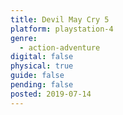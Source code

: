 ```yaml
---
title: Devil May Cry 5
platform: playstation-4
genre:
  - action-adventure
digital: false
physical: true
guide: false
pending: false
posted: 2019-07-14
---
```

